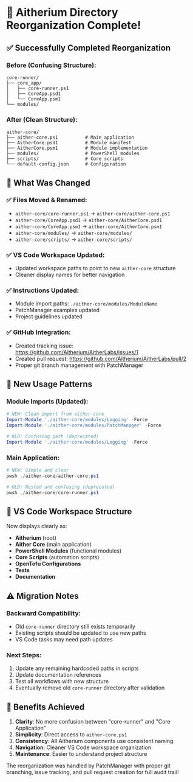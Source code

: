 # 🎯 Aitherium Directory Reorganization Complete!

## ✅ Successfully Completed Reorganization

### **Before (Confusing Structure):**
```
core-runner/
├── core_app/
│   ├── core-runner.ps1
│   ├── CoreApp.psd1
│   └── CoreApp.psm1
└── modules/
```

### **After (Clean Structure):**
```
aither-core/
├── aither-core.ps1          # Main application
├── AitherCore.psd1          # Module manifest
├── AitherCore.psm1          # Module implementation
├── modules/                 # PowerShell modules
├── scripts/                 # Core scripts
└── default-config.json      # Configuration
```

## 🔄 What Was Changed

### ✅ **Files Moved & Renamed:**
- `aither-core/core-runner.ps1` → `aither-core/aither-core.ps1`
- `aither-core/CoreApp.psd1` → `aither-core/AitherCore.psd1`
- `aither-core/CoreApp.psm1` → `aither-core/AitherCore.psm1`
- `aither-core/modules/` → `aither-core/modules/`
- `aither-core/scripts/` → `aither-core/scripts/`

### ✅ **VS Code Workspace Updated:**
- Updated workspace paths to point to new `aither-core` structure
- Cleaner display names for better navigation

### ✅ **Instructions Updated:**
- Module import paths: `./aither-core/modules/ModuleName`
- PatchManager examples updated
- Project guidelines updated

### ✅ **GitHub Integration:**
- Created tracking issue: https://github.com/Aitherium/AitherLabs/issues/1
- Created pull request: https://github.com/Aitherium/AitherLabs/pull/2
- Proper git branch management with PatchManager

## 🚀 New Usage Patterns

### **Module Imports (Updated):**
```powershell
# NEW: Clean import from aither-core
Import-Module './aither-core/modules/Logging' -Force
Import-Module './aither-core/modules/PatchManager' -Force

# OLD: Confusing path (deprecated)
Import-Module './aither-core/modules/Logging' -Force
```

### **Main Application:**
```powershell
# NEW: Simple and clear
pwsh ./aither-core/aither-core.ps1

# OLD: Nested and confusing (deprecated)
pwsh ./aither-core/core-runner.ps1
```

## 📁 VS Code Workspace Structure

Now displays clearly as:
- **Aitherium** (root)
- **Aither Core** (main application)
- **PowerShell Modules** (functional modules)
- **Core Scripts** (automation scripts)
- **OpenTofu Configurations**
- **Tests**
- **Documentation**

## ⚠️ Migration Notes

### **Backward Compatibility:**
- Old `core-runner` directory still exists temporarily
- Existing scripts should be updated to use new paths
- VS Code tasks may need path updates

### **Next Steps:**
1. Update any remaining hardcoded paths in scripts
2. Update documentation references
3. Test all workflows with new structure
4. Eventually remove old `core-runner` directory after validation

## 🎉 Benefits Achieved

1. **Clarity**: No more confusion between "core-runner" and "Core Application"
2. **Simplicity**: Direct access to `aither-core.ps1`
3. **Consistency**: All Aitherium components use consistent naming
4. **Navigation**: Cleaner VS Code workspace organization
5. **Maintenance**: Easier to understand project structure

The reorganization was handled by PatchManager with proper git branching, issue tracking, and pull request creation for full audit trail!
